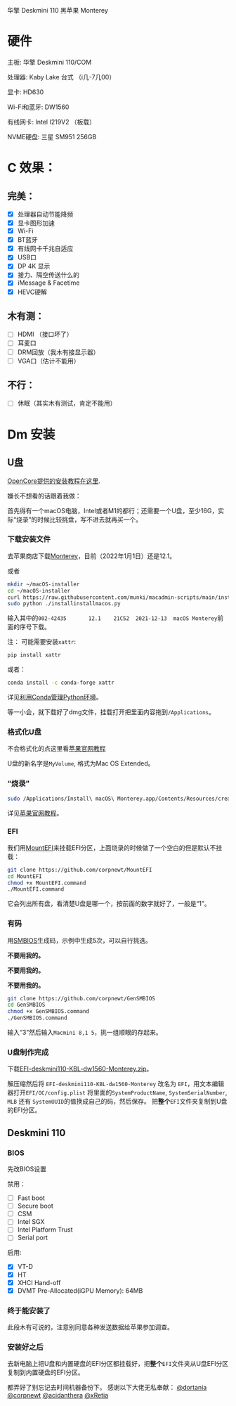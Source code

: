 华擎 Deskmini 110 黑苹果 Monterey
# 硬件
主板: 华擎 Deskmini 110/COM

处理器: Kaby Lake 台式 （i几-7几00）

显卡: HD630

Wi-Fi和蓝牙: DW1560

有线网卡: Intel I219V2 （板载）

NVME硬盘: 三星 SM951 256GB

# C 效果：
## 完美：
- [x] 处理器自动节能降频
- [x] 显卡图形加速
- [x] Wi-Fi
- [x] BT蓝牙
- [x] 有线网卡千兆自适应
- [x] USB口
- [x] DP 4K 显示
- [x] 接力、隔空传送什么的
- [x] iMessage & Facetime
- [x] HEVC硬解
## 木有测：
- [ ] HDMI （接口坏了）
- [ ] 耳麦口
- [ ] DRM回放（我木有接显示器）
- [ ] VGA口（估计不能用）
## 不行：
- [ ] 休眠（其实木有测试，肯定不能用）


# Dm 安装
## U盘

[OpenCore提供的安装教程在这里](https://dortania.github.io/OpenCore-Install-Guide/installer-guide/#creating-the-usb).

嫌长不想看的话跟着我做：

首先得有一个macOS电脑，Intel或者M1的都行；还需要一个U盘，至少16G，实际“烧录”的时候比较挑盘，写不进去就再买一个。

### 下载安装文件
去苹果商店下载[Monterey](https://apps.apple.com/cn/app/macos-monterey/id1576738294?mt=12)，目前（2022年1月1日）还是12.1。

或者
```bash
mkdir ~/macOS-installer
cd ~/macOS-installer
curl https://raw.githubusercontent.com/munki/macadmin-scripts/main/installinstallmacos.py > installinstallmacos.py
sudo python ./installinstallmacos.py
```
输入其中的`002-42435       12.1    21C52  2021-12-13  macOS Monterey`前面的序号下载。

注：
可能需要安装`xattr`:
```bash
pip install xattr
```
或者：
```bash
conda install -c conda-forge xattr
```
详见[利用Conda管理Python环境](https://miyunda.com/setup-python/)。

等一小会，就下载好了dmg文件，挂载打开把里面内容拖到`/Applications`。
### 格式化U盘
不会格式化的点这里看[苹果官网教程](https://support.apple.com/zh-cn/guide/disk-utility/dskutl14079/21.0/mac/12.0)

U盘的新名字是`MyVolume`, 格式为Mac OS Extended。
### “烧录”
```bash
sudo /Applications/Install\ macOS\ Monterey.app/Contents/Resources/createinstallmedia --volume /Volumes/MyVolume
```
详见[苹果官网教程](https://support.apple.com/zh-cn/HT201372)。

### EFI
我们用[MountEFI](https://github.com/corpnewt/MountEFI)来挂载EFI分区，上面烧录的时候做了一个空白的但是默认不挂载：
```bash
git clone https://github.com/corpnewt/MountEFI
cd MountEFI
chmod +x MountEFI.command
./MountEFI.command
```
它会列出所有盘，看清楚U盘是哪一个，按前面的数字就好了，一般是“1”。

### 有码

用[SMBIOS](https://github.com/corpnewt/GenSMBIOS)生成码，示例中生成5次，可以自行挑选。

**不要用我的。**

**不要用我的。**

**不要用我的。**
```bash
git clone https://github.com/corpnewt/GenSMBIOS
cd GenSMBIOS
chmod +x GenSMBIOS.command
./GenSMBIOS.command
```
输入“3”然后输入`Macmini 8,1 5`，挑一组顺眼的存起来。

### U盘制作完成

下载[EFI-deskmini110-KBL-dw1560-Monterey.zip](https://github.com/miyunda/deskmini110-monterey/releases/download/v1.0.0/EFI-deskmini110-KBL-dw1560-Monterey.zip)。

解压缩然后将 `EFI-deskmini110-KBL-dw1560-Monterey` 改名为 `EFI`，用文本编辑器打开`EFI/OC/config.plist` 将里面的`SystemProductName`, `SystemSerialNumber`, `MLB` 还有 `SystemUUID`的值换成自己的码，然后保存。
把**整个**`EFI`文件夹复制到U盘的EFI分区。

## Deskmini 110
### BIOS
先改BIOS设置

禁用：
- [ ] Fast boot
- [ ] Secure boot
- [ ] CSM
- [ ] Intel SGX
- [ ] Intel Platform Trust
- [ ] Serial port

启用:
- [x] VT-D
- [x] HT
- [x] XHCI Hand-off
- [x] DVMT Pre-Allocated(iGPU Memory): 64MB
### 终于能安装了
此段木有可说的，注意别同意各种发送数据给苹果参加调查。

### 安装好之后
去新电脑上把U盘和内置硬盘的EFI分区都挂载好，把**整个**`EFI`文件夹从U盘EFI分区复制到内置硬盘的EFI分区。

都弄好了别忘记去时间机器备份下。
感谢以下大佬无私奉献：
[@dortania](https://github.com/dortania)
[@corpnewt](https://github.com/corpnewt)
[@acidanthera](https://github.com/acidanthera)
[@xRetia](https://github.com/dfc643)
